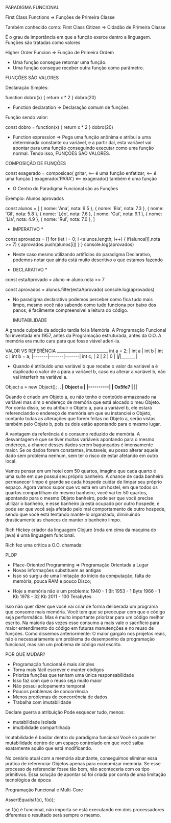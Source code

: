 PARADIGMA FUNCIONAL

First Class Functions => Funções de Primeira Classe 

Também conhecido como:
First Class Citizen => Cidadão de Primeira Classe

É o grau de importância em que a função exerce dentro a linguagem.
Funções são tratadas como valores

Higher Order Funcion => Função de Primeira Ordem

- Uma função consegue retornar uma função.
- Uma função consegue receber outra função como parâmetro.

FUNÇÕES SÃO VALORES

Declaração Simples:

  function dobro(x) {
    return x * 2
  }
  dobro(20)

* Function declaration => Declaração comum de funções

Função sendo valor:

  const dobro = function(x) {
    return x * 2
  }
  dobro(20)

* Function expression => Pega uma função anônima e atribui a uma
  determinada constante ou variável, e a partir daí, esta variável
  vai apontar para uma função conseguindo executar como uma função
  normal. Tendo isso, FUNÇÕES SÃO VALORES.

COMPOSIÇÃO DE FUNÇÕES

  const exagerado = composicao(
    gritar,       <== é uma função
    enfatizar,    <== é uma função
  )
  exagerado('PARA') <== exagerado() também é uma função

- O Centro do Paradigma Funcional são as Funções

Exemplo: Alunos aprovados

const alunos = [
  { nome: 'Ana', nota: 9.5 },
  { nome: 'Bia', nota: 7.3 },
  { nome: 'Gil', nota: 5.8 },
  { nome: 'Léo', nota: 7.6 },
  { nome: 'Gui', nota: 9.1 },
  { nome: 'Lia', nota: 4.9 },
  { nome: 'Rui', nota: 7.0 },
]

 * IMPERATIVO * 

  const aprovados = []
  for (let i = 0; i <alunos.length; i++) {
    if(alunos[i].nota >= 7) {
      aprovados.push(alunos[i])
    }
  }
  console.log(aprovados)

- Neste caso mesmo utilizando artifícios do paradigma Declarativo,
  podemos notar que ainda está muito descritivo o que estamos fazendo

 * DECLARATIVO * 

  const estaAprovado = aluno => aluno.nota >= 7

  const aprovados = alunos.filter(estaAprovado)
  console.log(aprovados)

- No paradigma declarativo podemos perceber como fica tudo mais limpo,
  mesmo você não sabendo como tudo funciona por baixo dos panos,
  é facilmente compreensível a leitura do código.

  IMUTABILIDADE

A grande culpada da adoção tardia foi a Memória.
A Programação Funcional foi inventada em 1957,
antes da Programação estruturada, antes da O.O.
A memória era muito cara para que fosse viável aderi-la.

VALOR VS REFERÊNCIA
                   _________________________ 
int a = 2;         | int a | int b | int c |
int b = a;         |-------|-------|-------|
int c;             |   2   |   2   |   0   |
                   |_______|_______|_______|
                   
- Quando é atribuido uma variável b que recebe o valor da variável a
  é duplicado o valor de a para a variável b, caso eu alterar a variável
  b, não vai interferir na variável a.

Object a = new Object();              .__________.
                                      | Object a |
                                      |----------|
                                      |  Ox5fe7  |
                                      |__________|

  Quando é criado um Objeto a, eu não tenho o conteúdo armazenado na variável
  mas sim o endereço de memória que está alocado o meu Objeto.
  Por conta disso, se eu atribuir o Objeto a, para a variável b, ele estará
  referenciando o endereço de memória em que eu instanciei o Objeto, contanto
  todas as alterações que forem feitas no Objeto a, serão vistas também pelo
  Objeto b, pois os dois estão apontando para o mesmo lugar.

  A vantagem da referência é o consumo reduzido de memória.
  A desvantagem é que se tiver muitas variáveis apontando para o mesmo
  endereço, a chance desses dados serem bagunçados é imensamente maior.
  Se os dados forem constantes, imutaveis, eu posso alterar aquele dado
  sem problema nenhum, sem ter o risco de estar afetando em outro local.

  Vamos pensar em um hotel com 50 quartos, imagine que cada quarto é uma suíte
  em que possui seu próprio banheiro.
  A chance de cada banheiro permanecer limpo é grande se cada hóspede cuidar
  de limpar seu próprio espaço.
  Agora vamos supor que vc está em um hostel, em que todos os quartos compartilham do mesmo
  banheiro, você vai ter 50 quartos, apontando para o mesmo Objeto banheiro, pode
  ser que você precise utilizar o banheiro, e esse banheiro já está ocupado por outro
  hospede, e pode ser que você seja afetado pelo mal comportamento de outro hospede,
  sendo que você está tentando mante-lo organizado, diminuindo drasticamente as chances
  de manter o banheiro limpo.

  Rich Hickey criador da linguagem Clojure (roda em cima da maquina do java)
é uma linguagem funcional.

Rich fez uma crítica a O.O. chamada:

PLOP
* Place-Oriented Programming => Programação Orientada a Lugar
* Novas informações substituem as antigas
* Isso só surgiu de uma limitação do início da computação, falta de memória, pouca RAM e pouco Disco;

- Hoje a memória não é um problema:
1940 -   1 Bit
1953 -   1 Byte
1966 -   1 Kb
1978 -  32 Kb
2011 - 100 Terabytes

Isso não quer dizer que você vai criar de forma deliberada um programa
que consome mais memória.
Você tem que se preocupar com que o código seja performático.
Mas é muito importante priorizar para um código melhor escrito.
Na maioria das vezes esse consumo a mais vale o sacrifício para 
maior entendimento do código em futuras manutenções e no reuso de funções.
Como dissemos anteriormente:
O maior gargalo nos projetos reais, não é necessariamente um problema de desempenho
da programação funcional, mas sim um problema de código mal escrito.

POR QUE MUDAR?

- Programação funcional é mais simples
- Torna mais fácil escrever e manter códigos
- Prioriza funções que tenham uma única responsabilidade
- Isso faz com que o reuso seja muito maior
- Não possui aclopamento temporal
- Poucos problemas de concorrência
- Menos problemas de concorrência de dados
- Trabalha com imutabilidade

Declare guerra a atribuição
Pode esquecer tudo, menos:
 - mutabilidade isolada
 - imutbilidade compartilhada

 Imutabilidade é basilar dentro do paradigma funcional
 Você só pode ter mutabilidade dentro de um espaço controlado
 em que você saiba exatamente aquilo que está modificando.

 No cenário atual com a memória abundante, conseguimos eliminar essa
 prática de referenciar Objetos apenas para economizar memoria.
 Se esse processo de referenciar fosse tão bom, não aconteceria com
 os tipo primitivos.
 Essa solução de apontar só foi criada por conta de uma limitação tecnológica da época

 Programação Funcional e Multi-Core

 AssertEquals(f(x), f(x));

 se f(x) é funcional, não importa se está
 executando em dois processadores diferentes
 o resultado será sempre o mesmo.